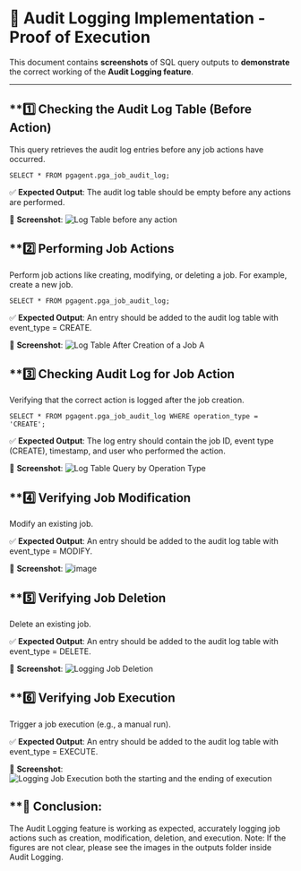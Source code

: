 # 📸 Audit Logging Implementation - Proof of Execution
This document contains **screenshots** of SQL query outputs to **demonstrate** the correct working of the **Audit Logging feature**.

-------------------------------------
## **1️⃣ Checking the Audit Log Table (Before Action)
This query retrieves the audit log entries before any job actions have occurred.

```
SELECT * FROM pgagent.pga_job_audit_log;
```
✅ **Expected Output**:
The audit log table should be empty before any actions are performed.

📸 **Screenshot**:
![Log Table before any action ](https://github.com/user-attachments/assets/dc6f2209-e90d-4a75-b50a-2c87431e7e57)


## **2️⃣ Performing Job Actions
Perform job actions like creating, modifying, or deleting a job. For example, create a new job.


```
SELECT * FROM pgagent.pga_job_audit_log;
```
✅ **Expected Output**:
An entry should be added to the audit log table with event_type = CREATE.

📸 **Screenshot**:
![Log Table After Creation of a Job A](https://github.com/user-attachments/assets/237d3c60-0ac1-42a2-aa96-2c37d8806c5e)

## **3️⃣ Checking Audit Log for Job Action
Verifying that the correct action is logged after the job creation.

```
SELECT * FROM pgagent.pga_job_audit_log WHERE operation_type = 'CREATE';
```
✅ **Expected Output**:
The log entry should contain the job ID, event type (CREATE), timestamp, and user who performed the action.

📸 **Screenshot**:
 ![Log Table Query by Operation Type](https://github.com/user-attachments/assets/8223a9a2-7d54-4932-847d-efc80abea591)


## **4️⃣ Verifying Job Modification
Modify an existing job.

✅ **Expected Output**:
An entry should be added to the audit log table with event_type = MODIFY.

📸 **Screenshot**:
![image](https://github.com/user-attachments/assets/4aadf420-d1d5-4209-a913-3763171d908c)


## **5️⃣ Verifying Job Deletion
Delete an existing job.


✅ **Expected Output**:
An entry should be added to the audit log table with event_type = DELETE.

📸 **Screenshot**:
![Logging Job Deletion](https://github.com/user-attachments/assets/db01c7af-06b7-4b48-ab84-5f75017cbf98)


## **6️⃣ Verifying Job Execution
Trigger a job execution (e.g., a manual run).


✅ **Expected Output**:
An entry should be added to the audit log table with event_type = EXECUTE.

📸 **Screenshot**:
![Logging Job Execution both the starting and the ending of execution](https://github.com/user-attachments/assets/91bae1bc-0aec-46f8-ab81-66173138c2d8)



## **🎯 Conclusion:
The Audit Logging feature is working as expected, accurately logging job actions such as creation, modification, deletion, and execution.
Note: If the figures are not clear, please see the images in the outputs folder inside Audit Logging.

